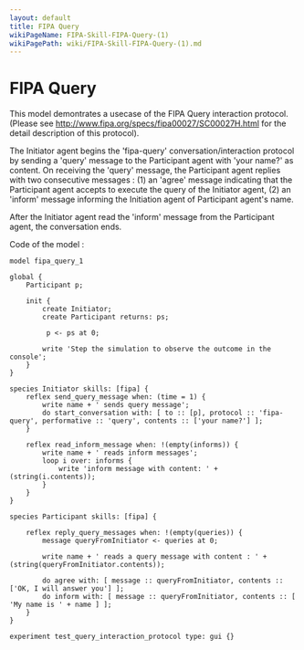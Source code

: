 ```yaml
---
layout: default
title: FIPA Query
wikiPageName: FIPA-Skill-FIPA-Query-(1)
wikiPagePath: wiki/FIPA-Skill-FIPA-Query-(1).md
---
```


[//]: # (keyword|skill_fipa)
[//]: # (keyword|type_message)
[//]: # (keyword|concept_fipa)
# FIPA Query


This model demontrates a usecase of the FIPA Query interaction protocol. (Please see http://www.fipa.org/specs/fipa00027/SC00027H.html for the detail description of this protocol).

The Initiator agent begins the 'fipa-query' conversation/interaction protocol by sending a 'query' message to the Participant agent with 'your name?' as content.
On receiving the 'query' message, the Participant agent replies with two consecutive messages :
(1) an 'agree' message indicating that the Participant agent accepts to execute the query of the Initiator agent,
(2) an 'inform' message informing the Initiation agent of Participant agent's name.

After the Initiator agent read the 'inform' message from the Participant agent, the conversation ends.


Code of the model : 

```
model fipa_query_1

global {
	Participant p;
	
	init {
		create Initiator;
		create Participant returns: ps;
		
		 p <- ps at 0;
		
		write 'Step the simulation to observe the outcome in the console';
	}
}

species Initiator skills: [fipa] {
	reflex send_query_message when: (time = 1) {
		write name + ' sends query message';
		do start_conversation with: [ to :: [p], protocol :: 'fipa-query', performative :: 'query', contents :: ['your name?'] ];
	}
	
	reflex read_inform_message when: !(empty(informs)) {
		write name + ' reads inform messages';
		loop i over: informs {
			write 'inform message with content: ' + (string(i.contents));
		}
	}
}

species Participant skills: [fipa] {

	reflex reply_query_messages when: !(empty(queries)) {
		message queryFromInitiator <- queries at 0;
		
		write name + ' reads a query message with content : ' + (string(queryFromInitiator.contents));
		
		do agree with: [ message :: queryFromInitiator, contents :: ['OK, I will answer you'] ];		
		do inform with: [ message :: queryFromInitiator, contents :: [ 'My name is ' + name ] ];
	}
}

experiment test_query_interaction_protocol type: gui {}
```
